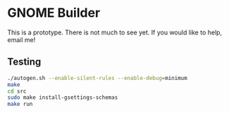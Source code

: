 # GNOME Builder

This is a prototype.
There is not much to see yet.
If you would like to help, email me!

## Testing

```sh
./autogen.sh --enable-silent-rules --enable-debug=minimum
make
cd src
sudo make install-gsettings-schemas
make run
```

